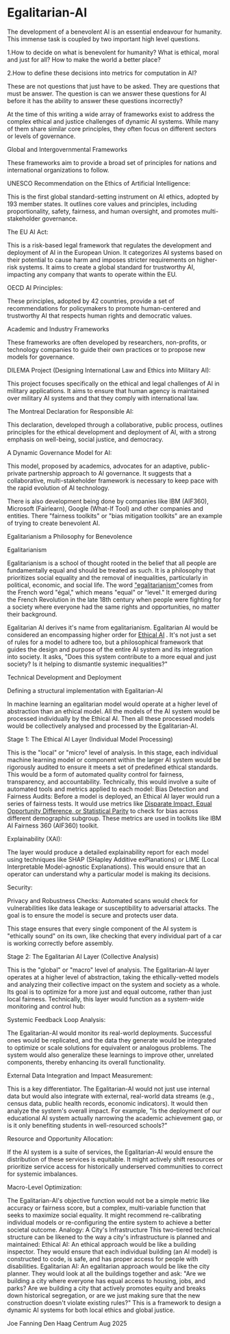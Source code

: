 # Egalitarian-AI
The development of a benevolent AI is an essential endeavour for humanity. This immense task is coupled by two important high level questions. 

1.How to decide on what is benevolent for humanity? What is ethical, moral and just for all? How to make the world a better place?

2.How to define these decisions into metrics for computation in AI?

These are not questions that just have to be asked. They are questions that must be answer. The question is can we answer these questions for AI before it has the ability to answer these questions incorrectly? 

At the time of this writing a wide array of frameworks exist to address the complex ethical and justice challenges of dynamic AI systems. While many of them share similar core principles, they often focus on different sectors or levels of governance.

​Global and Intergovernmental Frameworks

​These frameworks aim to provide a broad set of principles for nations and international organizations to follow.

​UNESCO Recommendation on the Ethics of Artificial Intelligence: 

This is the first global standard-setting instrument on AI ethics, adopted by 193 member states. It outlines core values and principles, including proportionality, safety, fairness, and human oversight, and promotes multi-stakeholder governance.

​The EU AI Act: 

This is a risk-based legal framework that regulates the development and deployment of AI in the European Union. It categorizes AI systems based on their potential to cause harm and imposes stricter requirements on higher-risk systems. It aims to create a global standard for trustworthy AI, impacting any company that wants to operate within the EU.

​OECD AI Principles: 

These principles, adopted by 42 countries, provide a set of recommendations for policymakers to promote human-centered and trustworthy AI that respects human rights and democratic values.

​Academic and Industry Frameworks

​These frameworks are often developed by researchers, non-profits, or technology companies to guide their own practices or to propose new models for governance.

​DILEMA Project (Designing International Law and Ethics into Military AI): 

This project focuses specifically on the ethical and legal challenges of AI in military applications. It aims to ensure that human agency is maintained over military AI systems and that they comply with international law.

​The Montreal Declaration for Responsible AI: 

This declaration, developed through a collaborative, public process, outlines principles for the ethical development and deployment of AI, with a strong emphasis on well-being, social justice, and democracy.

​A Dynamic Governance Model for AI: 

This model, proposed by academics, advocates for an adaptive, public-private partnership approach to AI governance. It suggests that a collaborative, multi-stakeholder framework is necessary to keep pace with the rapid evolution of AI technology.

There is also development being done by companies like IBM (AIF360), Microsoft (Fairlearn), Google (What-If Tool) and other companies and entities. There "fairness toolkits" or "bias mitigation toolkits" are an example of trying to create benevolent AI.

Egalitarianism a Philosophy for Benevolence

​Egalitarianism

Egalitarianism is a school of thought rooted in the belief that all people are fundamentally equal and should be treated as such. It is a philosophy that prioritizes social equality and the removal of inequalities, particularly in political, economic, and social life. 
​The word ["egalitarianism"](https://joefanning.github.io/Egalitarian-AI/researchresources.md)comes from the French word "égal," which means "equal" or "level." It emerged during the French Revolution in the late 18th century when people were fighting for a society where everyone had the same rights and opportunities, no matter their background.

Egalitarian AI derives it's name from egalitarianism. Egalitarian AI would be considered an encompassing higher order for [Ethical AI](https://www.google.com/search?q=what+is+ethical+ai&oq=what+is+ethical+Ai&gs_lcrp=EgZjaHJvbWUqBwgAEAAYgAQyBwgAEAAYgAQyBwgBEAAYgAQyBwgCEAAYgAQyBwgDEAAYgAQyBwgEEAAYgATSAQk3NDUyajBqMjmoAgCwAgE&client=ms-android-huawei-rev1&sourceid=chrome-mobile&ie=UTF-8) .
It's not just a set of rules for a model to adhere too, but a philosophical framework that guides the design and purpose of the entire AI system and its integration into society. It asks, "Does this system contribute to a more equal and just society? Is it helping to dismantle systemic inequalities?"

Technical Development and Deployment 

Defining a structural implementation with Egalitarian-AI 

In machine learning an egalitarian model would operate at a higher level of abstraction than an ethical model.
All the models of the AI system would be processed individually by the Ethical AI. Then all these processed models would be collectively analysed and processed by the Egalitarian-AI. 

Stage 1: The Ethical AI Layer (Individual Model Processing)

​This is the "local" or "micro" level of analysis. In this stage, each individual machine learning model or component within the larger AI system would be rigorously audited to ensure it meets a set of predefined ethical standards. This would be a form of automated quality control for fairness, transparency, and accountability.
​Technically, this would involve a suite of automated tools and metrics applied to each model:
​Bias Detection and Fairness Audits: Before a model is deployed, an Ethical AI layer would run a series of fairness tests. It would use metrics like [Disparate Impact, Equal Opportunity Difference, or Statistical Parity](https://joefanning.github.io/Egalitarian-AI/ethicalbiasmodels.md) to check for bias across different demographic subgroup. These metrics are used in toolkits like IBM AI Fairness 360 (AIF360) toolkit. 

​Explainability (XAI): 

The layer would produce a detailed explainability report for each model using techniques like SHAP (SHapley Additive exPlanations) or LIME (Local Interpretable Model-agnostic Explanations). This would ensure that an operator can understand why a particular model is making its decisions.

Security:

​Privacy and Robustness Checks: Automated scans would check for vulnerabilities like data leakage or susceptibility to adversarial attacks. The goal is to ensure the model is secure and protects user data.

​This stage ensures that every single component of the AI system is "ethically sound" on its own, like checking that every individual part of a car is working correctly before assembly.

​Stage 2: The Egalitarian AI Layer (Collective Analysis)

​This is the "global" or "macro" level of analysis. The Egalitarian-AI layer operates at a higher level of abstraction, taking the ethically-vetted models and analyzing their collective impact on the system and society as a whole. Its goal is to optimize for a more just and equal outcome, rather than just local fairness.
​Technically, this layer would function as a system-wide monitoring and control hub:

​Systemic Feedback Loop Analysis:

The Egalitarian-AI would monitor its real-world deployments. Successful ones would be replicated, and the data they generate would be integrated to optimize or scale solutions for equivalent or analogous problems. The system would also generalize these learnings to improve other, unrelated components, thereby enhancing its overall functionality.

​External Data Integration and Impact Measurement:

This is a key differentiator. The Egalitarian-AI would not just use internal data but would also integrate with external, real-world data streams (e.g., census data, public health records, economic indicators). It would then analyze the system's overall impact. For example, "Is the deployment of our educational AI system actually narrowing the academic achievement gap, or is it only benefiting students in well-resourced schools?"

​Resource and Opportunity Allocation: 

If the AI system is a suite of services, the Egalitarian-AI would ensure the distribution of these services is equitable. It might actively shift resources or prioritize service access for historically underserved communities to correct for systemic imbalances.

​Macro-Level Optimization: 

The Egalitarian-AI's objective function would not be a simple metric like accuracy or fairness score, but a complex, multi-variable function that seeks to maximize social equality. It might recommend re-calibrating individual models or re-configuring the entire system to achieve a better societal outcome.
​Analogy: A City's Infrastructure
​This two-tiered technical structure can be likened to the way a city's infrastructure is planned and maintained:
​Ethical AI: An ethical approach would be like a building inspector. They would ensure that each individual building (an AI model) is constructed to code, is safe, and has proper access for people with disabilities.
​Egalitarian AI: An egalitarian approach would be like the city planner. They would look at all the buildings together and ask: "Are we building a city where everyone has equal access to housing, jobs, and parks? Are we building a city that actively promotes equity and breaks down historical segregation, or are we just making sure that the new construction doesn't violate existing rules?"
​This is a framework to design a dynamic AI systems for both local ethics and global justice.

Joe Fanning Den Haag Centrum Aug 2025

